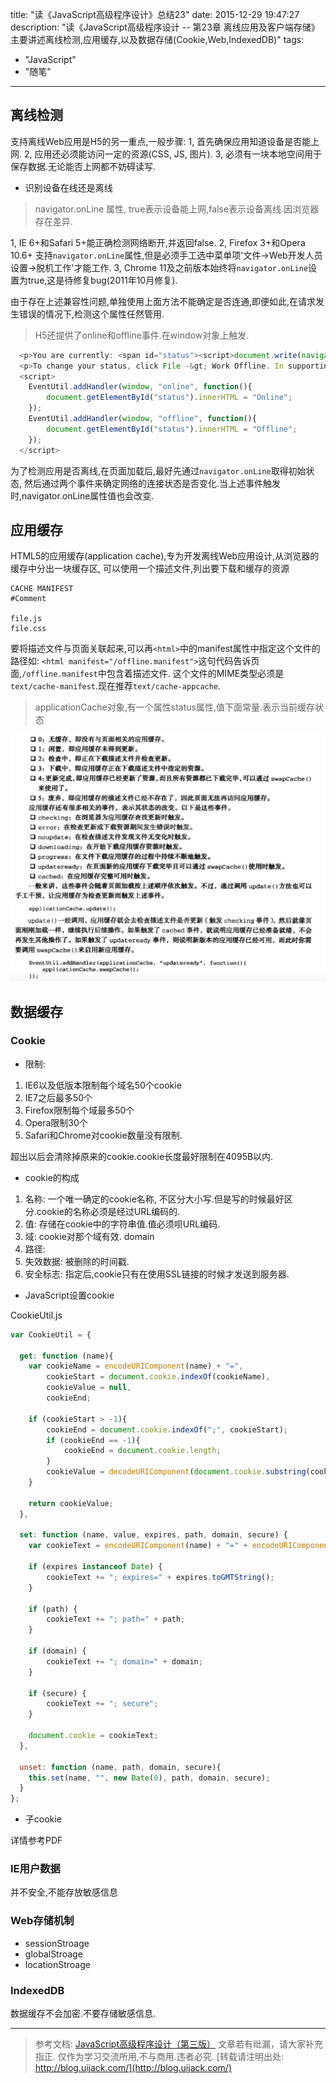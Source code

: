 title: "读《JavaScript高级程序设计》总结23"
date: 2015-12-29 19:47:27
description: "读《JavaScript高级程序设计 -- 第23章 离线应用及客户端存储》主要讲述离线检测,应用缓存,以及数据存储(Cookie,Web,IndexedDB)"
tags:
- "JavaScript"
- "随笔"
---

## 离线检测

支持离线Web应用是H5的另一重点,一般步骤:
1, 首先确保应用知道设备是否能上网.
2, 应用还必须能访问一定的资源(CSS, JS, 图片).
3, 必须有一块本地空间用于保存数据.无论能否上网都不妨碍读写.

- 识别设备在线还是离线

> navigator.onLine 属性, true表示设备能上网,false表示设备离线.因浏览器存在差异.

1, IE 6+和Safari 5+能正确检测网络断开,并返回false.
2, Firefox 3+和Opera 10.6+ 支持`navigator.onLine`属性,但是必须手工选中菜单项'文件->Web开发人员设置->脱机工作'才能工作.
3, Chrome 11及之前版本始终将`navigator.onLine`设置为true,这是待修复bug(2011年10月修复).

由于存在上述兼容性问题,单独使用上面方法不能确定是否连通,即便如此,在请求发生错误的情况下,检测这个属性任然管用.

> H5还提供了online和offline事件.在window对象上触发.

```js
  <p>You are currently: <span id="status"><script>document.write(navigator.onLine ? "Online" : "Offline");</script></span></p>
  <p>To change your status, click File -&gt; Work Offline. In supporting browsers ,the change is detected via events and the status above should change.</p>
  <script>
    EventUtil.addHandler(window, "online", function(){
        document.getElementById("status").innerHTML = "Online";
    });
    EventUtil.addHandler(window, "offline", function(){
        document.getElementById("status").innerHTML = "Offline";
    });
  </script>
```
为了检测应用是否离线,在页面加载后,最好先通过`navigator.onLine`取得初始状态,
然后通过两个事件来确定网络的连接状态是否变化.当上述事件触发时,navigator.onLine属性值也会改变.

## 应用缓存

HTML5的应用缓存(application cache),专为开发离线Web应用设计,从浏览器的缓存中分出一块缓存区,
可以使用一个描述文件,列出要下载和缓存的资源

```plain
CACHE MANIFEST
#Comment

file.js
file.css
```

要将描述文件与页面关联起来,可以再`<html>`中的manifest属性中指定这个文件的路径如:
`<html manifest="/offline.manifest">`这句代码告诉页面,`/offline.manifest`中包含着描述文件.
这个文件的MIME类型必须是`text/cache-manifest`.现在推荐`text/cache-appcache`.

> applicationCache对象,有一个属性status属性,值下面常量.表示当前缓存状态

![应用缓存](/img/js-high-level-23-1.png)

## 数据缓存

### Cookie

- 限制:

1. IE6以及低版本限制每个域名50个cookie
2. IE7之后最多50个
3. Firefox限制每个域最多50个
4. Opera限制30个
5. Safari和Chrome对cookie数量没有限制.

超出以后会清除掉原来的cookie.cookie长度最好限制在4095B以内.

- cookie的构成

1. 名称: 一个唯一确定的cookie名称, 不区分大小写.但是写的时候最好区分.cookie的名称必须是经过URL编码的.
2. 值: 存储在cookie中的字符串值.值必须呗URL编码.
3. 域: cookie对那个域有效. domain
4. 路径: 
5. 失效数据: 被删除的时间戳.
6. 安全标志: 指定后,cookie只有在使用SSL链接的时候才发送到服务器.

- JavaScript设置cookie

CookieUtil.js

```js
var CookieUtil = {

  get: function (name){
    var cookieName = encodeURIComponent(name) + "=",
        cookieStart = document.cookie.indexOf(cookieName),
        cookieValue = null,
        cookieEnd;
        
    if (cookieStart > -1){
        cookieEnd = document.cookie.indexOf(";", cookieStart);
        if (cookieEnd == -1){
            cookieEnd = document.cookie.length;
        }
        cookieValue = decodeURIComponent(document.cookie.substring(cookieStart + cookieName.length, cookieEnd));
    } 

    return cookieValue;
  },
    
  set: function (name, value, expires, path, domain, secure) {
    var cookieText = encodeURIComponent(name) + "=" + encodeURIComponent(value);

    if (expires instanceof Date) {
        cookieText += "; expires=" + expires.toGMTString();
    }

    if (path) {
        cookieText += "; path=" + path;
    }

    if (domain) {
        cookieText += "; domain=" + domain;
    }

    if (secure) {
        cookieText += "; secure";
    }

    document.cookie = cookieText;
  },
  
  unset: function (name, path, domain, secure){
    this.set(name, "", new Date(0), path, domain, secure);
  }
};
```

- 子cookie

详情参考PDF

### IE用户数据

并不安全,不能存放敏感信息

### Web存储机制

- sessionStroage
- globalStroage
- locationStroage

### IndexedDB

数据缓存不会加密.不要存储敏感信息.



-----------------------

> 参考文档: [JavaScript高级程序设计（第三版）](http://www.ituring.com.cn/book/946)
> 文章若有纰漏，请大家补充指正.
> 仅作为学习交流所用,不与商用.违者必究.
> [转载请注明出处: http://blog.uijack.com/](http://blog.uijack.com/)
